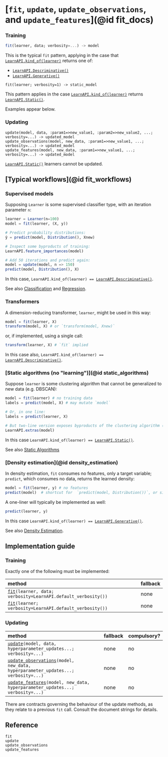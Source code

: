 # [`fit`, `update`, `update_observations`, and `update_features`](@id fit_docs)


### Training

```julia
fit(learner, data; verbosity=...) -> model
```

This is the typical `fit` pattern, applying in the case that [`LearnAPI.kind_of(learner)`](@ref)
returns one of:

- [`LearnAPI.Descriminative()`](@ref)
- [`LearnAPI.Generative()`](@ref)

```
fit(learner; verbosity=1) -> static_model 
```

This pattern applies in the case [`LearnAPI.kind_of(learner)`](@ref) returns [`LearnAPI.Static()`](@ref). 

Examples appear below.


### Updating

```
update(model, data, :param1=>new_value1, :param2=>new_value2, ...; verbosity=...) -> updated_model
update_observations(model, new_data, :param1=>new_value1, ...; verbosity=...) -> updated_model
update_features(model, new_data, :param1=>new_value1, ...; verbosity=...) -> updated_model
```

[`LearnAPI.Static()`](@ref) learners cannot be updated. 


## [Typical workflows](@id fit_workflows)

### Supervised models

Supposing `Learner` is some supervised classifier type, with an iteration parameter `n`:

```julia
learner = Learner(n=100)
model = fit(learner, (X, y))

# Predict probability distributions:
ŷ = predict(model, Distribution(), Xnew) 

# Inspect some byproducts of training:
LearnAPI.feature_importances(model)

# Add 50 iterations and predict again:
model = update(model, n => 150)
predict(model, Distribution(), X)
```

In this case, `LearnAPI.kind_of(learner) == `[`LearnAPI.Descriminative()`](@ref).

See also [Classification](@ref) and [Regression](@ref).

### Transformers

A dimension-reducing transformer, `learner`,  might be used in this way:

```julia
model = fit(learner, X)
transform(model, X) # or `transform(model, Xnew)`
```

or, if implemented, using a single call:

```julia
transform(learner, X) # `fit` implied
```

In this case also, `LearnAPI.kind_of(learner) == `[`LearnAPI.Descriminative()`](@ref).


### [Static algorithms (no "learning")](@id static_algorithms)

Suppose `learner` is some clustering algorithm that cannot be generalized to new data
(e.g. DBSCAN):

```julia
model = fit(learner) # no training data
labels = predict(model, X) # may mutate `model`

# Or, in one line:
labels = predict(learner, X)

# But two-line version exposes byproducts of the clustering algorithm (e.g., outliers):
LearnAPI.extras(model)
```

In this case `LearnAPI.kind_of(learner) == `[`LearnAPI.Static()`](@ref).

See also [Static Algorithms](@ref)

### [Density estimation](@id density_estimation)

In density estimation, `fit` consumes no features, only a target variable; `predict`,
which consumes no data, returns the learned density:

```julia
model = fit(learner, y) # no features
predict(model)  # shortcut for  `predict(model, Distribution())`, or similar
```

A one-liner will typically be implemented as well:

```julia
predict(learner, y)
```

In this case `LearnAPI.kind_of(learner) == `[`LearnAPI.Generative()`](@ref).

See also [Density Estimation](@ref).


## Implementation guide

### Training

Exactly one of the following must be implemented:

| method                                                                 | fallback |
|:-----------------------------------------------------------------------|:---------|
| [`fit`](@ref)`(learner, data; verbosity=LearnAPI.default_verbosity())` | none     |
| [`fit`](@ref)`(learner; verbosity=LearnAPI.default_verbosity())`       | none     |

### Updating

| method                                                                                     | fallback | compulsory? |
|:-------------------------------------------------------------------------------------------|:---------|-------------|
| [`update`](@ref)`(model, data, hyperparameter_updates...; verbosity=...)`                  | none     | no          |
| [`update_observations`](@ref)`(model, new_data, hyperparameter_updates...; verbosity=...)` | none     | no          |
| [`update_features`](@ref)`(model, new_data, hyperparameter_updates...; verbosity=...)`     | none     | no          |

There are contracts governing the behaviour of the update methods, as they relate to a
previous `fit` call. Consult the document strings for details.

## Reference

```@docs
fit
update
update_observations
update_features
```
